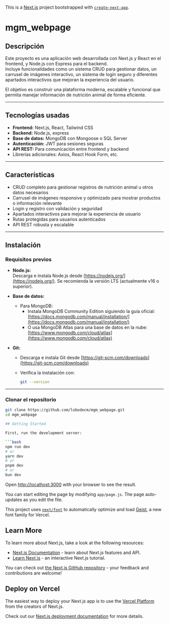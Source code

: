 This is a [Next.js](https://nextjs.org) project bootstrapped with [`create-next-app`](https://github.com/vercel/next.js/tree/canary/packages/create-next-app).

# mgm_webpage

## Descripción

Este proyecto es una aplicación web desarrollada con Next.js y React en el frontend, y Node.js con Express para el backend.  
Incluye funcionalidades como un sistema CRUD para gestionar datos, un carrusel de imágenes interactivo, un sistema de login seguro y diferentes apartados interactivos que mejoran la experiencia del usuario.  

El objetivo es construir una plataforma moderna, escalable y funcional que permita manejar información de nutrición animal de forma eficiente.

---

## Tecnologías usadas

- **Frontend:** Next.js, React, Tailwind CSS  
- **Backend:** Node.js, express
- **Base de datos:** MongoDB con Mongoose o SQL Server  
- **Autenticación:** JWT para sesiones seguras  
- **API REST:** Para comunicación entre frontend y backend  
- Librerías adicionales: Axios, React Hook Form, etc.

---

## Características

- CRUD completo para gestionar registros de nutrición animal u otros datos necesarios  
- Carrusel de imágenes responsive y optimizado para mostrar productos o información relevante  
- Login y registro con validación y seguridad  
- Apartados interactivos para mejorar la experiencia de usuario  
- Rutas protegidas para usuarios autenticados  
- API REST robusta y escalable

---

## Instalación

### Requisitos previos

- **Node.js:**  
  Descarga e instala Node.js desde [https://nodejs.org/](https://nodejs.org/). Se recomienda la versión LTS (actualmente v16 o superior).

- **Base de datos:**  
  - Para MongoDB:  
    - Instala MongoDB Community Edition siguiendo la guía oficial: [https://docs.mongodb.com/manual/installation/](https://docs.mongodb.com/manual/installation/)  
    - O usa MongoDB Atlas para una base de datos en la nube: [https://www.mongodb.com/cloud/atlas](https://www.mongodb.com/cloud/atlas)  

- **Git:**  
  - Descarga e instala Git desde [https://git-scm.com/downloads](https://git-scm.com/downloads)  
  - Verifica la instalación con:

    ```bash
    git --version
    ```

---

### Clonar el repositorio

```bash
git clone https://github.com/lobodecm/mgm_webpage.git
cd mgm_webpage

## Getting Started

First, run the development server:

```bash
npm run dev
# or
yarn dev
# or
pnpm dev
# or
bun dev
```

Open [http://localhost:3000](http://localhost:3000) with your browser to see the result.

You can start editing the page by modifying `app/page.js`. The page auto-updates as you edit the file.

This project uses [`next/font`](https://nextjs.org/docs/app/building-your-application/optimizing/fonts) to automatically optimize and load [Geist](https://vercel.com/font), a new font family for Vercel.

## Learn More

To learn more about Next.js, take a look at the following resources:

- [Next.js Documentation](https://nextjs.org/docs) - learn about Next.js features and API.
- [Learn Next.js](https://nextjs.org/learn) - an interactive Next.js tutorial.

You can check out [the Next.js GitHub repository](https://github.com/vercel/next.js) - your feedback and contributions are welcome!

## Deploy on Vercel

The easiest way to deploy your Next.js app is to use the [Vercel Platform](https://vercel.com/new?utm_medium=default-template&filter=next.js&utm_source=create-next-app&utm_campaign=create-next-app-readme) from the creators of Next.js.

Check out our [Next.js deployment documentation](https://nextjs.org/docs/app/building-your-application/deploying) for more details.
